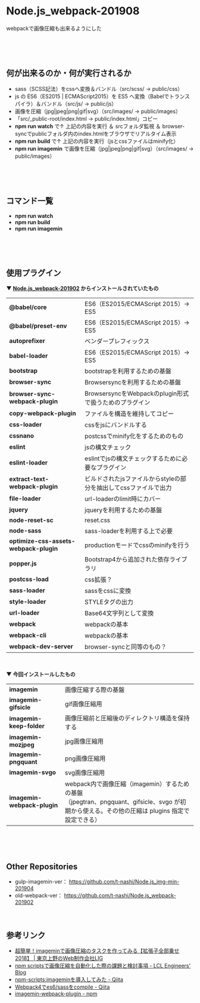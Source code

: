# Node.js_webpack-201908
webpackで画像圧縮も出来るようにした

<br><br><br>


## 何が出来るのか・何が実行されるか
* sass（SCSS記法）をcssへ変換＆バンドル（src/scss/ → public/css）
* js の ES6（ES2015 | ECMAScript2015）を ES5 へ変換（Babelでトランスパイラ）＆バンドル（src/js/ → public/js）
* 画像を圧縮（jpg|jpeg|png|gif|svg）（src/images/ → public/images）
* 「src/_public-root/index.html → public/index.html」コピー
* **npm run watch** で↑ 上記の内容を実行 ＆ srcフォルダ監視 ＆ browser-syncでpublicフォルダ内のindex.htmlをブラウザでリアルタイム表示
* **npm run build** で↑ 上記の内容を実行（jsとcssファイルはminify化）
* **npm run imagemin** で画像を圧縮（jpg|jpeg|png|gif|svg）（src/images/ → public/images）

<br><br><br>


## コマンド一覧
* **npm run watch**
* **npm run build**
* **npm run imagemin**

<br><br><br>






## 使用プラグイン
**▼ [Node.js_webpack-201902](https://github.com/t-nashi/Node.js_webpack-201902) からインストールされていたもの**
<table>
	<tr>
		<td><b>@babel/core</b></td>
		<td>ES6（ES2015/ECMAScript 2015）→ ES5</td>
	</tr>
	<tr>
		<td><b>@babel/preset-env</b></td>
		<td>ES6（ES2015/ECMAScript 2015）→ ES5</td>
	</tr>
	<tr>
		<td><b>autoprefixer</b></td>
		<td>ベンダープレフィックス</td>
	</tr>
	<tr>
		<td><b>babel-loader</b></td>
		<td>ES6（ES2015/ECMAScript 2015）→ ES5</td>
	</tr>
	<tr>
		<td><b>bootstrap</b></td>
		<td>bootstrapを利用するための基盤</td>
	</tr>
	<tr>
		<td><b>browser-sync</b></td>
		<td>Browsersyncを利用するための基盤</td>
	</tr>
	<tr>
		<td><b>browser-sync-webpack-plugin</b></td>
		<td>BrowsersyncをWebpackのplugin形式で扱うためのプラグイン</td>
	</tr>
	<tr>
		<td><b>copy-webpack-plugin</b></td>
		<td>ファイルを構造を維持してコピー</td>
	</tr>
	<tr>
		<td><b>css-loader</b></td>
		<td>cssをjsにバンドルする</td>
	</tr>
	<tr>
		<td><b>cssnano</b></td>
		<td>postcssでminify化をするためのもの</td>
	</tr>
	<tr>
		<td><b>eslint</b></td>
		<td>jsの構文チェック</td>
	</tr>
	<tr>
		<td><b>eslint-loader</b></td>
		<td>eslintでjsの構文チェックするために必要なプラグイン</td>
	</tr>
	<tr>
		<td><b>extract-text-webpack-plugin</b></td>
		<td>ビルドされたjsファイルからstyleの部分を抽出してcssファイルで出力</td>
	</tr>
	<tr>
		<td><b>file-loader</b></td>
		<td>url-loaderのlimit時にカバー</td>
	</tr>
	<tr>
		<td><b>jquery</b></td>
		<td>jqueryを利用するための基盤</td>
	</tr>
	<tr>
		<td><b>node-reset-sc</b></td>  
		<td>reset.css</td>
	</tr>
	<tr>
		<td><b>node-sass</b></td>
		<td>sass-loaderを利用する上で必要</td>
	</tr>
	<tr>
		<td><b>optimize-css-assets-webpack-plugin</b></td>
		<td>productionモードでcssのminifyを行う</td>
	</tr>
	<tr>
		<td><b>popper.js</b></td>
		<td>Bootstrap4から追加された依存ライブラリ</td>
	</tr>
	<tr>
		<td><b>postcss-load</b></td>  
		<td>css拡張？</td>
	</tr>
	<tr>
		<td><b>sass-loader</b></td>
		<td>sassをcssに変換</td>
	</tr>
	<tr>
		<td><b>style-loader</b></td>
		<td>STYLEタグの出力</td>
	</tr>
	<tr>
		<td><b>url-loader</b></td>
		<td>Base64文字列として変換</td>
	</tr>
	<tr>
		<td><b>webpack</b></td>
		<td>webpackの基本</td>
	</tr>
	<tr>
		<td><b>webpack-cli</b></td>
		<td>webpackの基本</td>
	</tr>
	<tr>
		<td><b>webpack-dev-server</b></td>
		<td>browser-syncと同等のもの？</td>
	</tr>
</table>

<br>

**▼ 今回インストールしたもの**
<table>
	<tr>
		<td><b>imagemin</b></td>
		<td>画像圧縮する際の基盤</td>
	</tr>
	<tr>
		<td><b>imagemin-gifsicle</b></td>
		<td>gif画像圧縮用</td>
	</tr>
	<tr>
		<td><b>imagemin-keep-folder</b></td>
		<td>画像圧縮前と圧縮後のディレクトリ構造を保持する</td>
	</tr>
	<tr>
		<td><b>imagemin-mozjpeg</b></td>
		<td>jpg画像圧縮用</td>
	</tr>
	<tr>
		<td><b>imagemin-pngquant</b></td>
		<td>png画像圧縮用</td>
	</tr>
	<tr>
		<td><b>imagemin-svgo</b></td>
		<td>svg画像圧縮用</td>
	</tr>
	<tr>
		<td><b>imagemin-webpack-plugin</b></td>
		<td>
			webpack内で画像圧縮（imagemin）するための基盤<br>
			（jpegtran、pngquant、gifsicle、svgo が初期から使える。その他の圧縮は plugins 指定で設定できる）
		</td>
	</tr>
</table>

<br><br><br>



## Other Repositories
* gulp-imagemin-ver： https://github.com/t-nashi/Node.js_img-min-201904
* old-webpack-ver： https://github.com/t-nashi/Node.js_webpack-201902
<br><br><br>



## 参考リンク
* [超簡単！imageminで画像圧縮のタスクを作ってみる【拡張子全部乗せ2018】 | 東京上野のWeb制作会社LIG](https://liginc.co.jp/412075)
* [npm scriptsで画像圧縮を自動化した際の課題と検討事項 - LCL Engineers&#39; Blog](https://techblog.lclco.com/entry/2018/08/31/180000)
* [npm-scripts:imageminを導入してみた - Qiita](https://qiita.com/k-gen/items/79812b04593b233b1ac1)
* [Webpack4でes6/sassをcompile - Qiita](https://qiita.com/macotok/items/c4df30baf29ee4b9bc5e)
* [imagemin-webpack-plugin  -  npm](https://www.npmjs.com/package/imagemin-webpack-plugin)
<br><br><br>

